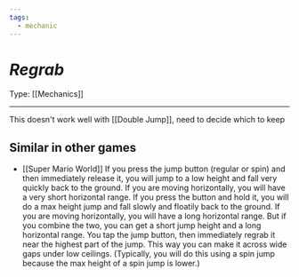 ```yaml
---
tags:
  - mechanic
---
```

# _Regrab_

Type: [[Mechanics]]

----

This doesn't work well with [[Double Jump]], need to decide which to keep


## Similar in other games

* [[Super Mario World]]
	If you press the jump button (regular or spin) and then immediately release it, you will jump to a low height and fall very quickly back to the ground. If you are moving horizontally, you will have a very short horizontal range.
	If you press the button and hold it, you will do a max height jump and fall slowly and floatily back to the ground. If you are moving horizontally, you will have a long horizontal range.
	But if you combine the two, you can get a short jump height and a long horizontal range. You tap the jump button, then immediately regrab it near the highest part of the jump. This way you can make it across wide gaps under low ceilings. (Typically, you will do this using a spin jump because the max height of a spin jump is lower.)
